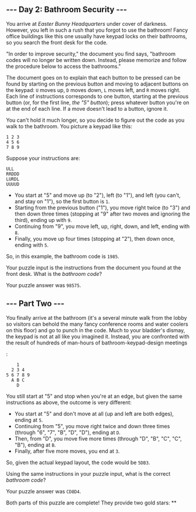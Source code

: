 
\-\-- Day 2: Bathroom Security \-\--
------------------------------------

You arrive at *Easter Bunny Headquarters* under cover of darkness.
However, you left in such a rush that you forgot to use the bathroom!
Fancy office buildings like this one usually have keypad locks on their
bathrooms, so you search the front desk for the code.

\"In order to improve security,\" the document you find says, \"bathroom
codes will no longer be written down. Instead, please memorize and
follow the procedure below to access the bathrooms.\"

The document goes on to explain that each button to be pressed can be
found by starting on the previous button and moving to adjacent buttons
on the keypad: `U` moves up, `D` moves down, `L` moves left, and `R`
moves right. Each line of instructions corresponds to one button,
starting at the previous button (or, for the first line, *the \"5\"
button*); press whatever button you\'re on at the end of each line. If a
move doesn\'t lead to a button, ignore it.

You can\'t hold it much longer, so you decide to figure out the code as
you walk to the bathroom. You picture a keypad like this:

    1 2 3
    4 5 6
    7 8 9

Suppose your instructions are:

    ULL
    RRDDD
    LURDL
    UUUUD

-   You start at \"5\" and move up (to \"2\"), left (to \"1\"), and left
    (you can\'t, and stay on \"1\"), so the first button is `1`.
-   Starting from the previous button (\"1\"), you move right twice (to
    \"3\") and then down three times (stopping at \"9\" after two moves
    and ignoring the third), ending up with `9`.
-   Continuing from \"9\", you move left, up, right, down, and left,
    ending with `8`.
-   Finally, you move up four times (stopping at \"2\"), then down once,
    ending with `5`.

So, in this example, the bathroom code is `1985`.

Your puzzle input is the instructions from the document you found at the
front desk. What is the *bathroom code*?

Your puzzle answer was `98575`.

\-\-- Part Two \-\-- 
--------------------

You finally arrive at the bathroom (it\'s a several minute walk from the
lobby so visitors can behold the many fancy conference rooms and water
coolers on this floor) and go to punch in the code. Much to your
bladder\'s dismay, the keypad is not at all like you imagined it.
Instead, you are confronted with the result of hundreds of man-hours of
bathroom-keypad-design meetings

:

        1
      2 3 4
    5 6 7 8 9
      A B C
        D

You still start at \"5\" and stop when you\'re at an edge, but given the
same instructions as above, the outcome is very different:

-   You start at \"5\" and don\'t move at all (up and left are both
    edges), ending at `5`.
-   Continuing from \"5\", you move right twice and down three times
    (through \"6\", \"7\", \"B\", \"D\", \"D\"), ending at `D`.
-   Then, from \"D\", you move five more times (through \"D\", \"B\",
    \"C\", \"C\", \"B\"), ending at `B`.
-   Finally, after five more moves, you end at `3`.

So, given the actual keypad layout, the code would be `5DB3`.

Using the same instructions in your puzzle input, what is the correct
*bathroom code*?

Your puzzle answer was `CD8D4`.

Both parts of this puzzle are complete! They provide two gold stars:
\*\*
